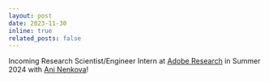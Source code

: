 ```yaml
---
layout: post
date: 2023-11-30
inline: true
related_posts: false
---
```


Incoming Research Scientist/Engineer Intern at <a href='https://research.adobe.com/'>Adobe Research</a> in Summer 2024 with <a href='https://www.frank.computer/](https://scholar.google.com/citations?user=vXQdb5kAAAAJ&hl=en)https://scholar.google.com/citations?user=vXQdb5kAAAAJ&hl=en'>Ani Nenkova</a>!
